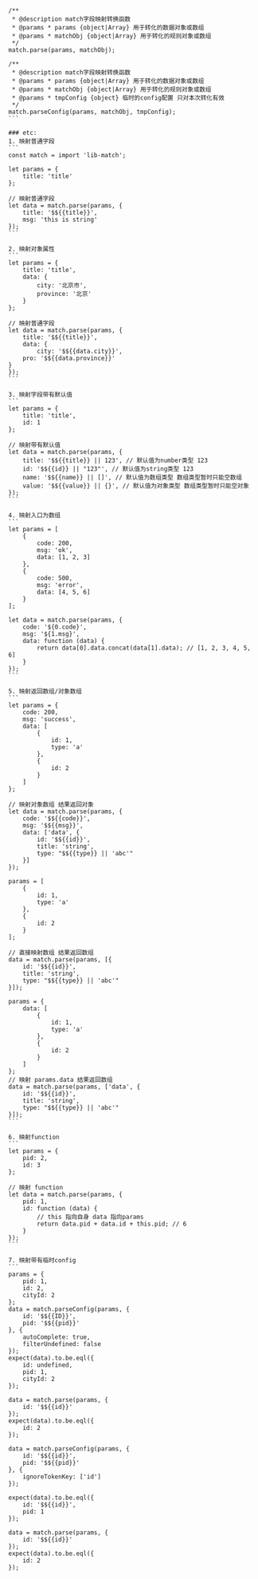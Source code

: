

    /**
     * @description match字段映射转换函数
     * @params * params {object|Array} 用于转化的数据对象或数组
     * @params * matchObj {object|Array} 用于转化的规则对象或数组
     */
    match.parse(params, matchObj);

    /**
     * @description match字段映射转换函数
     * @params * params {object|Array} 用于转化的数据对象或数组
     * @params * matchObj {object|Array} 用于转化的规则对象或数组
     * @params * tmpConfig {object} 临时的config配置 只对本次转化有效
     */
    match.parseConfig(params, matchObj, tmpConfig);
    ```

    ### etc:
    1. 映射普通字段
    ```
    const match = import 'lib-match';

    let params = {
        title: 'title'
    };

    // 映射普通字段
    let data = match.parse(params, {
        title: '$${{title}}',
        msg: 'this is string'
    });
    ```

    2. 映射对象属性
    ```
    let params = {
        title: 'title',
        data: {
            city: '北京市',
            province: '北京'
        }
    };

    // 映射普通字段
    let data = match.parse(params, {
        title: '$${{title}}',
        data: {
            city: '$${{data.city}}',
        pro: '$${{data.province}}'
    }
    });
    ```

    3. 映射字段带有默认值
    ```
    let params = {
        title: 'title',
        id: 1
    };

    // 映射带有默认值
    let data = match.parse(params, {
        title: '$${{title}} || 123', // 默认值为number类型 123
        id: '$${{id}} || "123"', // 默认值为string类型 123
        name: '$${{name}} || []', // 默认值为数组类型 数组类型暂时只能空数组
        value: '$${{value}} || {}', // 默认值为对象类型 数组类型暂时只能空对象
    });
    ```

    4. 映射入口为数组
    ```
    let params = [
        {
            code: 200,
            msg: 'ok',
            data: [1, 2, 3]
        },
        {
            code: 500,
            msg: 'error',
            data: [4, 5, 6]
        }
    ];

    let data = match.parse(params, {
        code: '${0.code}',
        msg: '${1.msg}',
        data: function (data) {
            return data[0].data.concat(data[1].data); // [1, 2, 3, 4, 5, 6]
        }
    });
    ```

    5. 映射返回数组/对象数组
    ```
    let params = {
        code: 200,
        msg: 'success',
        data: [
            {
                id: 1,
                type: 'a'
            },
            {
                id: 2
            }
        ]
    };

    // 映射对象数组 结果返回对象
    let data = match.parse(params, {
        code: '$${{code}}',
        msg: '$${{msg}}',
        data: ['data', {
            id: '$${{id}}',
            title: 'string',
            type: "$${{type}} || 'abc'"
        }]
    });

    params = [
        {
            id: 1,
            type: 'a'
        },
        {
            id: 2
        }
    ];

    // 直接映射数组 结果返回数组
    data = match.parse(params, [{
        id: '$${{id}}',
        title: 'string',
        type: "$${{type}} || 'abc'"
    }]);

    params = {
        data: [
            {
                id: 1,
                type: 'a'
            },
            {
                id: 2
            }
        ]
    };
    // 映射 params.data 结果返回数组
    data = match.parse(params, ['data', {
        id: '$${{id}}',
        title: 'string',
        type: "$${{type}} || 'abc'"
    }]);
    ```

    6. 映射function
    ```
    let params = {
        pid: 2,
        id: 3
    };

    // 映射 function
    let data = match.parse(params, {
        pid: 1,
        id: function (data) {
            // this 指向自身 data 指向params
            return data.pid + data.id + this.pid; // 6
        }
    });
    ```

    7. 映射带有临时config
    ```
    params = {
        pid: 1,
        id: 2,
        cityId: 2
    };
    data = match.parseConfig(params, {
        id: '$${{ID}}',
        pid: '$${{pid}}'
    }, {
        autoComplete: true,
        filterUndefined: false
    });
    expect(data).to.be.eql({
        id: undefined,
        pid: 1,
        cityId: 2
    });

    data = match.parse(params, {
        id: '$${{id}}'
    });
    expect(data).to.be.eql({
        id: 2
    });

    data = match.parseConfig(params, {
        id: '$${{id}}',
        pid: '$${{pid}}'
    }, {
        ignoreTokenKey: ['id']
    });

    expect(data).to.be.eql({
        id: '$${{id}}',
        pid: 1
    });

    data = match.parse(params, {
        id: '$${{id}}'
    });
    expect(data).to.be.eql({
        id: 2
    });



